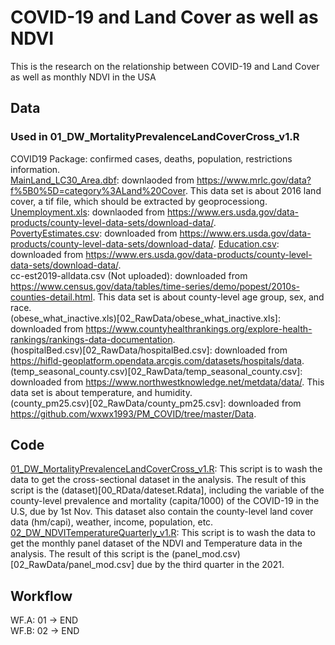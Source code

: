 # COVID-19 and Land Cover as well as NDVI
This is the research on the relationship between COVID-19 and Land Cover as well as monthly NDVI in the USA

## Data  
### Used in 01_DW_MortalityPrevalenceLandCoverCross_v1.R  
COVID19 Package: confirmed cases, deaths, population, restrictions information.  
[MainLand_LC30_Area.dbf](01_Raster/02_LandCoverTable/MainLand_LC30_Area.dbf): downlaoded from <https://www.mrlc.gov/data?f%5B0%5D=category%3ALand%20Cover>. This data set is about 2016 land cover, a tif file, which should be extracted by geoprocessiong.  
[Unemployment.xls](02_RawData/Unemployment.xls): downlaoded from <https://www.ers.usda.gov/data-products/county-level-data-sets/download-data/>.  
[PovertyEstimates.csv](02_RawData/PovertyEstimates.csv): downloaded from <https://www.ers.usda.gov/data-products/county-level-data-sets/download-data/>. 
[Education.csv](02_RawData/Education.csv): downloaded from <https://www.ers.usda.gov/data-products/county-level-data-sets/download-data/>.  
cc-est2019-alldata.csv (Not uploaded): downloaded from <https://www.census.gov/data/tables/time-series/demo/popest/2010s-counties-detail.html>. This data set is about county-level age group, sex, and race.  
(obese_what_inactive.xls)[02_RawData/obese_what_inactive.xls]: downloaded from <https://www.countyhealthrankings.org/explore-health-rankings/rankings-data-documentation>.  
(hospitalBed.csv)[02_RawData/hospitalBed.csv]: downloaded from <https://hifld-geoplatform.opendata.arcgis.com/datasets/hospitals/data>.  
(temp_seasonal_county.csv)[02_RawData/temp_seasonal_county.csv]: downloaded from <https://www.northwestknowledge.net/metdata/data/>. This data set is about temperature, and humidity.  
(county_pm25.csv)[02_RawData/county_pm25.csv]: downloaded from <https://github.com/wxwx1993/PM_COVID/tree/master/Data>.  
  
## Code  
[01_DW_MortalityPrevalenceLandCoverCross_v1.R](04_Code/01_DW_MortalityPrevalenceLandCoverCross_v1.R): This script is to wash the data to get the cross-sectional dataset in the analysis. The result of this script is the (dataset)[00_RData/dateset.Rdata], including the variable of the county-level prevalence and mortality (capita/1000) of the COVID-19 in the U.S, due by 1st Nov. This dataset also contain the county-level land cover data (hm/capi), weather, income, population, etc.  
[02_DW_NDVITemperatureQuarterly_v1.R](04_Code/02_DW_NDVITemperatureQuarterly_v1.R): This script is to wash the data to get the monthly panel dataset of the NDVI and Temperature data in the analysis. The result of this script is the (panel_mod.csv)[02_RawData/panel_mod.csv] due by the third quarter in the 2021.
  
## Workflow  
WF.A: 01 -> END  
WF.B: 02 -> END 